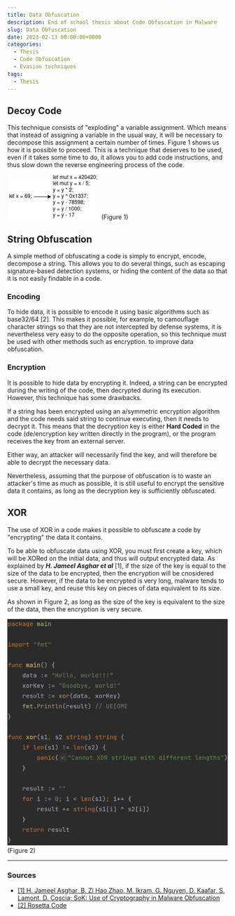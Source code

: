 ```yaml
---
title: Data Obfuscation
description: End of school thesis about Code Obfuscation in Malware
slug: Data Obfuscation
date: 2023-02-13 00:00:00+0000
categories:
  - Thesis
  - Code Obfuscation
  - Evasion techniques
tags:
  - Thesis
---
```


## Decoy Code
This technique consists of "exploding" a variable assignment. Which means that instead of assigning a variable in the usual way, it will be necessary to decompose this assignment a certain number of times. Figure 1 shows us how it is possible to proceed. This is a technique that deserves to be used, even if it takes some time to do, it allows you to add code instructions, and thus slow down the reverse engineering process of the code.

![code_decoy.png](img_data_obfuscation/code-decoy.png) (Figure 1)

## String Obfuscation
A simple method of obfuscating a code is simply to encrypt, encode, decompose a string. This allows you to do several things, such as escaping signature-based detection systems, or hiding the content of the data so that it is not easily findable in a code.

### Encoding
To hide data, it is possible to encode it using basic algorithms such as base32/64 [2]. This makes it possible, for example, to camouflage character strings so that they are not intercepted by defense systems, it is nevertheless very easy to do the opposite operation, so this technique must be used with other methods such as encryption. to improve data obfuscation.

### Encryption
It is possible to hide data by encrypting it. Indeed, a string can be encrypted during the writing of the code, then decrypted during its execution. However, this technique has some drawbacks.

If a string has been encrypted using an a/symmetric encryption algorithm and the code needs said string to continue executing, then it needs to decrypt it. This means that the decryption key is either **Hard Coded** in the code (de/encryption key written directly in the program), or the program receives the key from an external server.

Either way, an attacker will necessarily find the key, and will therefore be able to decrypt the necessary data.

Nevertheless, assuming that the purpose of obfuscation is to waste an attacker's time as much as possible, it is still useful to encrypt the sensitive data it contains, as long as the decryption key is sufficiently obfuscated.

## XOR
The use of XOR in a code makes it possible to obfuscate a code by "encrypting" the data it contains.

To be able to obfuscate data using XOR, you must first create a key, which will be XORed on the initial data, and thus will output encrypted data. As explained by ***H. Jameel Asghar et al*** [1], if the size of the key is equal to the size of the data to be encrypted, then the encryption will be cnosidered secure. However, if the data to be encrypted is very long, malware tends to use a small key, and reuse this key on pieces of data equivalent to its size.

As shown in Figure 2, as long as the size of the key is equivalent to the size of the data, then the encryption is very secure.

![xorGolang.png](img_data_obfuscation/xorgolang.png)(Figure 2)

___
### Sources
- [[1] H. Jameel Asghar, B. Zi Hao Zhao, M. Ikram, G. Nguyen, D. Kaafar, S. Lamont, D. Coscia; SoK: Use of Cryptography in Malware Obfuscation](https://eprint.iacr.org/2022/1699.pdf)
- [[2] Rosetta Code](https://rosettacode.org/wiki/Base64_encode_data)
